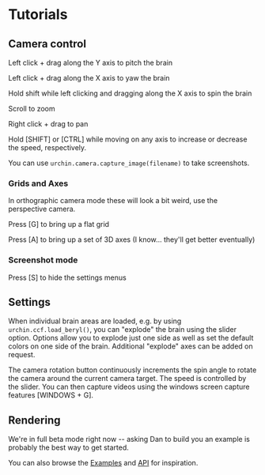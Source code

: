# Tutorials

## Camera control

Left click + drag along the Y axis to pitch the brain

Left click + drag along the X axis to yaw the brain

Hold shift while left clicking and dragging along the X axis to spin the brain

Scroll to zoom

Right click + drag to pan

Hold [SHIFT] or [CTRL] while moving on any axis to increase or decrease the speed, respectively.

You can use `urchin.camera.capture_image(filename)` to take screenshots.

### Grids and Axes

In orthographic camera mode these will look a bit weird, use the perspective camera.

Press [G] to bring up a flat grid

Press [A] to bring up a set of 3D axes (I know... they'll get better eventually)

### Screenshot mode

Press [S] to hide the settings menus

## Settings

<!-- In the application settings (which are open by default) you can "explode" the brain using the slider option. You can explode all areas, or just the cortex and hippocampus "vertically" sort of like a nested doll. You can also switch from exploding all areas to just the left side, as well as set the colors to the defaults on the right side of the brain.  -->

When individual brain areas are loaded, e.g. by using `urchin.ccf.load_beryl()`, you can "explode" the brain using the slider option. Options allow you to explode just one side as well as set the default colors on one side of the brain. Additional "explode" axes can be added on request.

The camera rotation button continuously increments the spin angle to rotate the camera around the current camera target. The speed is controlled by the slider. You can then capture videos using the windows screen capture features [WINDOWS + G].

## Rendering

We're in full beta mode right now -- asking Dan to build you an example is probably the best way to get started.

You can also browse the [Examples](https://github.com/dbirman/UnityNeuroscience/tree/main/Examples) and [API](file:///C:/proj/VBL/vbl-docs/docs/build/html/_autosummary/unityneuro.render.html#module-unityneuro.render) for inspiration.